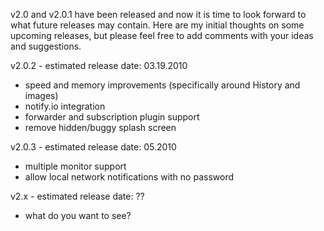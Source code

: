 v2.0 and v2.0.1 have been released and now it is time to look forward to what future releases may contain. Here are my initial thoughts on some upcoming releases, but please feel free to add comments with your ideas and suggestions.

v2.0.2 - estimated release date: 03.19.2010
  * speed and memory improvements (specifically around History and images)
  * notify.io integration
  * forwarder and subscription plugin support
  * remove hidden/buggy splash screen

v2.0.3 - estimated release date: 05.2010
  * multiple monitor support
  * allow local network notifications with no password

v2.x - estimated release date: ??
  * what do you want to see?